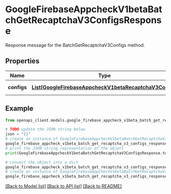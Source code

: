 # GoogleFirebaseAppcheckV1betaBatchGetRecaptchaV3ConfigsResponse

Response message for the BatchGetRecaptchaV3Configs method.

## Properties

Name | Type | Description | Notes
------------ | ------------- | ------------- | -------------
**configs** | [**List[GoogleFirebaseAppcheckV1betaRecaptchaV3Config]**](GoogleFirebaseAppcheckV1betaRecaptchaV3Config.md) | RecaptchaV3Configs retrieved. | [optional] 

## Example

```python
from openapi_client.models.google_firebase_appcheck_v1beta_batch_get_recaptcha_v3_configs_response import GoogleFirebaseAppcheckV1betaBatchGetRecaptchaV3ConfigsResponse

# TODO update the JSON string below
json = "{}"
# create an instance of GoogleFirebaseAppcheckV1betaBatchGetRecaptchaV3ConfigsResponse from a JSON string
google_firebase_appcheck_v1beta_batch_get_recaptcha_v3_configs_response_instance = GoogleFirebaseAppcheckV1betaBatchGetRecaptchaV3ConfigsResponse.from_json(json)
# print the JSON string representation of the object
print(GoogleFirebaseAppcheckV1betaBatchGetRecaptchaV3ConfigsResponse.to_json())

# convert the object into a dict
google_firebase_appcheck_v1beta_batch_get_recaptcha_v3_configs_response_dict = google_firebase_appcheck_v1beta_batch_get_recaptcha_v3_configs_response_instance.to_dict()
# create an instance of GoogleFirebaseAppcheckV1betaBatchGetRecaptchaV3ConfigsResponse from a dict
google_firebase_appcheck_v1beta_batch_get_recaptcha_v3_configs_response_from_dict = GoogleFirebaseAppcheckV1betaBatchGetRecaptchaV3ConfigsResponse.from_dict(google_firebase_appcheck_v1beta_batch_get_recaptcha_v3_configs_response_dict)
```
[[Back to Model list]](../README.md#documentation-for-models) [[Back to API list]](../README.md#documentation-for-api-endpoints) [[Back to README]](../README.md)


